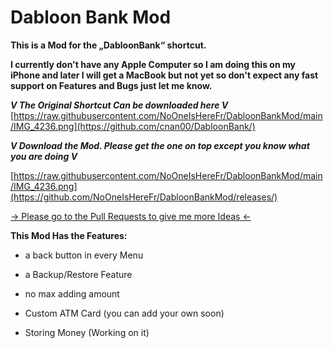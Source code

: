 # Dabloon Bank Mod
__This is a Mod for the „DabloonBank“ shortcut.__

__I currently don't have any Apple Computer so I am doing this on my iPhone and later I will get a MacBook but not yet so don't expect any fast support on Features and Bugs just let me know.__

***V The Original Shortcut Can be downloaded here V***
[https://raw.githubusercontent.com/NoOneIsHereFr/DabloonBankMod/main/IMG_4236.png](https://github.com/cnan00/DabloonBank/)

***V Download the Mod.
Please get the one on top except you know what
you are doing V***

[https://raw.githubusercontent.com/NoOneIsHereFr/DabloonBankMod/main/IMG_4236.png](https://github.com/NoOneIsHereFr/DabloonBankMod/releases/)

[-> Please go to the Pull Requests to give me more Ideas <-](https://github.com/NoOneIsHereFr/DabloonBankMod/pull/1)

**This Mod Has the Features:**
- a back button in every Menu

- a Backup/Restore Feature

- no max adding amount

- Custom ATM Card (you can add your own soon)

- Storing Money (Working on it)
